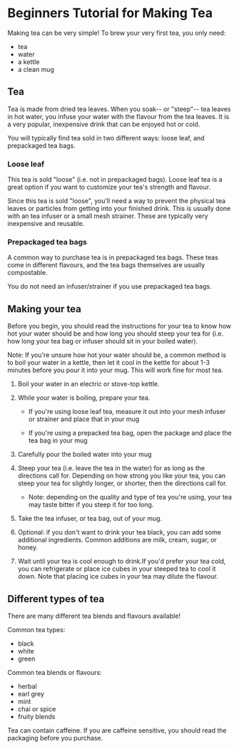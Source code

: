 # Beginners Tutorial for Making Tea

Making tea can be very simple! To brew your very first tea, you only need:

- tea  
- water
- a kettle
- a clean mug

## Tea
Tea is made from dried tea leaves. When you soak-- or "steep"-- tea leaves in hot water, you infuse your water with the flavour from the tea leaves. It is a very popular, inexpensive drink that can be enjoyed hot or cold. 

You will typically find tea sold in two different ways: loose leaf, and prepackaged tea bags. 

### Loose leaf
This tea is sold "loose" (i.e. not in prepackaged bags). Loose leaf tea is a great option if you want to customize your tea's strength and flavour. 

Since this tea is sold "loose", you'll need a way to prevent the physical tea leaves or particles from getting into your finished drink. This is usually done with an tea infuser or a small mesh strainer. These are typically very inexpensive and reusable.

### Prepackaged tea bags
A common way to purchase tea is in prepackaged tea bags. These teas come in different flavours, and the tea bags themselves are usually compostable. 

You do not need an infuser/strainer if you use prepackaged tea bags.

## Making your tea
Before you begin, you should read the instructions for your tea to know how hot your water should be and how long you should steep your tea for (i.e. how long your tea bag or infuser should sit in your boiled water).

Note: If you're unsure how hot your water should be, a common method is to boil your water in a kettle, then let it cool in the kettle for about 1-3 minutes before you pour it into your mug. This will work fine for most tea.

1. Boil your water in an electric or stove-top kettle.

2. While your water is boiling, prepare your tea.

    - If you're using loose leaf tea, measure it out into your mesh infuser or strainer and place that in your mug

    - If you're using a prepacked tea bag, open the package and place the tea bag in your mug

3. Carefully pour the boiled water into your mug

4. Steep your tea (i.e. leave the tea in the water) for as long as the directions call for. Depending on how strong you like your tea, you can steep your tea for slightly longer, or shorter, then the directions call for. 
    - Note: depending on the quality and type of tea you're using, your tea may taste bitter if you steep it for too long.

5. Take the tea infuser, or tea bag, out of your mug.

6. Optional: if you don't want to drink your tea black, you can add some additional ingredients. Common additions are milk, cream, sugar, or honey. 

7. Wait until your tea is cool enough to drink.If you'd prefer your tea cold, you can refrigerate or place ice cubes in your steeped tea to cool it down. Note that placing ice cubes in your tea may dilute the flavour. 

## Different types of tea
There are many different tea blends and flavours available! 

Common tea types:
- black
- white
- green

Common tea blends or flavours:
- herbal
- earl grey
- mint
- chai or spice
- fruity blends

Tea can contain caffeine. If you are caffeine sensitive, you should read the packaging before you purchase.




